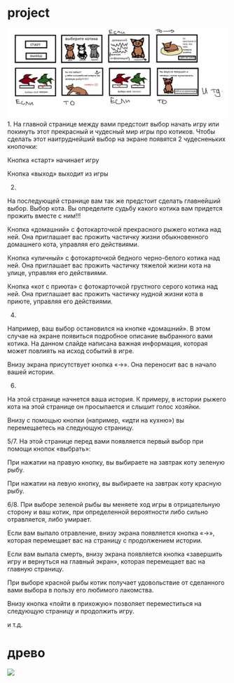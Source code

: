 # project
![](набросок.jpg)
1.
На главной странице между вами предстоит выбор начать игру или покинуть этот прекрасный и чудесный мир игры про котиков. Чтобы сделать этот наитруднейший выбор на экране появятся 2 чудесненьких кнопочки:

Кнопка «старт» начинает игру

Кнопка «выход» выходит из игры 

2.
На последующей странице вам так же предстоит сделать главнейший выбор. Выбор кота. Вы определите судьбу какого котика вам придется прожить вместе с ним!!!

Кнопка «домашний» с фотокарточкой прекрасного рыжего котика над ней. Она приглашает вас прожить частичку жизни обыкновенного домашнего кота, управляя его действиями.

Кнопка «уличный» с фотокарточкой бедного черно-белого котика над ней. Она приглашает вас прожить частичку тяжелой жизни кота на улице, управляя его действиями.

Кнопка «кот с приюта» с фотокарточкой грустного серого котика над ней. Она приглашает вас прожить частичку нудной жизни кота в приюте, управляя его действиями.

4.
Например, ваш выбор остановился на кнопке «домашний».  В этом случае на экране появиться подробное описание выбранного вами котика. На данном слайде написана важная информация, которая может повлиять на исход событий в игре.

Внизу экрана присутствует кнопка «→». Она переносит вас в начало вашей истории.

6. 
На этой странице начнется ваша история. К примеру, в истории рыжего кота на этой странице он просыпается и слышит голос хозяйки.

Внизу с помощью кнопки (например, «идти на кухню») вы перемещаетесь на следующую страницу. 

5/7.
На этой странице перед вами появляется первый выбор при помощи кнопок «выбрать»:

При нажатии на правую кнопку, вы выбираете на завтрак коту зеленую рыбу.

При нажатии на левую кнопку, вы выбираете на завтрак коту красную рыбу.

6/8.
При выборе зеленой рыбы вы меняете ход игры в отрицательную сторону и ваш котик, при определенной вероятности либо сильно отравляется, либо умирает.

Если вам выпало отравление, внизу экрана появляется кнопка «→», которая перемещает вас на страницу с продолжением истории.

Если вам выпала смерть, внизу экрана появляется кнопка «завершить игру и вернуться на главный экран», которая перемещает вас на главную страницу.

При выборе красной рыбы котик получает удовольствие от сделанного вами выбора в пользу его любимого лакомства. 

Внизу кнопка «пойти в прихожую» позволяет переместиться на следующую страницу и продолжить игру. 


и т.д.

# древо
![](древо2.png)



